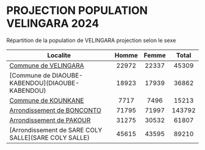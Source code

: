 # PROJECTION POPULATION VELINGARA 2024
	
Répartition de la population de VELINGARA projection selon le sexe
	
| Localite  | Homme | Femme | Total |
| --------- |:-----:|:-----:|:-----:|
| [Commune de VELINGARA](VELINGARA) | 22972 | 22337 | 45309 |
| [Commune de DIAOUBE- KABENDOU](DIAOUBE- KABENDOU) | 18923 | 17939 | 36862 |
| [Commune de KOUNKANE](KOUNKANE) | 7717 | 7496 | 15213 |
| [Arrondissement de BONCONTO](BONCONTO) | 71795 | 71997 | 143792 |
| [Arrondissement de PAKOUR](PAKOUR) | 31275 | 30532 | 61807 |
| [Arrondissement de SARE COLY SALLE](SARE COLY SALLE) | 45615 | 43595 | 89210 |
